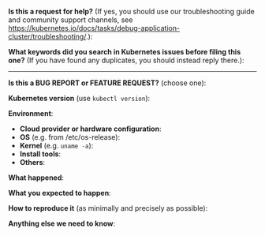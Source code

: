 <!-- Thanks for filing an issue! Before hitting the button, please answer these questions.-->

**Is this a request for help?** (If yes, you should use our troubleshooting guide and community support channels, see https://kubernetes.io/docs/tasks/debug-application-cluster/troubleshooting/.):


**What keywords did you search in Kubernetes issues before filing this one?** (If you have found any duplicates, you should instead reply there.):

---

**Is this a BUG REPORT or FEATURE REQUEST?** (choose one):

<!--
If this is a BUG REPORT, please:
  - Fill in as much of the template below as you can.  If you leave out
    information, we can't help you as well.

If this is a FEATURE REQUEST, please:
  - Describe *in detail* the feature/behavior/change you'd like to see.

In both cases, be ready for followup questions, and please respond in a timely
manner.  If we can't reproduce a bug or think a feature already exists, we
might close your issue.  If we're wrong, PLEASE feel free to reopen it and
explain why.
-->

**Kubernetes version** (use `kubectl version`):


**Environment**:
- **Cloud provider or hardware configuration**:
- **OS** (e.g. from /etc/os-release):
- **Kernel** (e.g. `uname -a`):
- **Install tools**:
- **Others**:


**What happened**:


**What you expected to happen**:


**How to reproduce it** (as minimally and precisely as possible):


**Anything else we need to know**:

